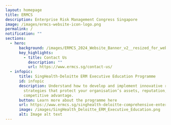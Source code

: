```yaml
---
layout: homepage
title: ERMCS
description: Enterprise Risk Management Congress Singapore
image: /images/ermcs-website-icon-logo.png
permalink: /
notification: ""
sections:
  - hero:
      background: /images/ERMCS_2024_Website_Banner_v2__resized_for_website_.png
      key_highlights:
        - title: Contact Us
          description: ""
          url: https://www.ermcs.sg/contact-us/
  - infopic:
      title: SingHealth-Deloitte ERM Executive Education Programme
      id: infopic
      description: Understand how to develop and implement innovative risk management
        strategies that protect your organisation’s assets, reputation, and
        competitive advantage.
      button: Learn more about the programme here
      url: https://www.ermcs.sg/singhealth-deloitte-comprehensive-enterprise-risk-management-executive-education-programme/
      image: /images/SingHealth_Deloitte_ERM_Executive_Education.png
      alt: Image alt text
---
```

